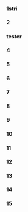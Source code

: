#### 1stri
#### 2
#### tester
#### 4
#### 5
#### 6
#### 7
#### 8
#### 9
#### 10
#### 11
#### 12
#### 13
#### 14
#### 15